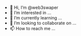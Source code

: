 - 👋 Hi, I’m @web3swaper   
- 👀 I’m interested in ... 
- 🌱 I’m currently learning ...
- 💞️ I’m looking to collaborate on ...
- 📫 How to reach me ...

<!---
web3swaper/web3swaper is a ✨ special ✨ repository because its `README.md` (this file) appears on your GitHub profile.
You can click the Preview link to take a look at your changes.
--->
